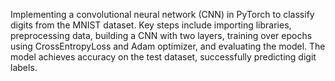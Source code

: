  Implementing a convolutional neural network (CNN) in PyTorch to classify digits from the MNIST dataset.
 Key steps include importing libraries, preprocessing data, building a CNN with two layers, training over epochs using CrossEntropyLoss and Adam optimizer, and evaluating the model. 
 The model achieves accuracy on the test dataset, successfully predicting digit labels.
